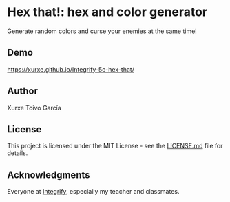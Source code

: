 # Hex that!: hex and color generator

Generate random colors and curse your enemies at the same time!

## Demo

https://xurxe.github.io/Integrify-5c-hex-that/

## Author

Xurxe Toivo García

## License

This project is licensed under the MIT License - see the [LICENSE.md](LICENSE.md) file for details.

## Acknowledgments

Everyone at [Integrify](https://github.com/Integrify-Finland), especially my teacher and classmates.